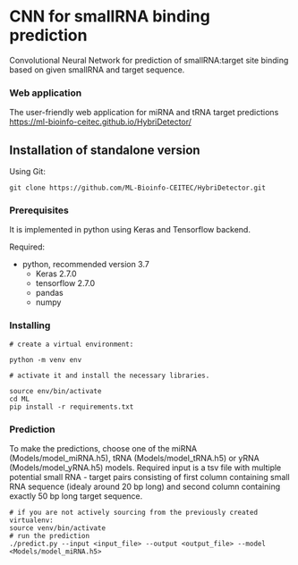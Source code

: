 # CNN for smallRNA binding prediction

Convolutional Neural Network for prediction of smallRNA:target site binding based on given smallRNA and target sequence.


### Web application

The user-friendly web application for miRNA and tRNA target predictions https://ml-bioinfo-ceitec.github.io/HybriDetector/


## Installation of standalone version

Using Git:
```
git clone https://github.com/ML-Bioinfo-CEITEC/HybriDetector.git
```

### Prerequisites

It is implemented in python using Keras and Tensorflow backend.

Required:

* python, recommended version 3.7
    * Keras 2.7.0
    * tensorflow 2.7.0
    * pandas
    * numpy
    
    
### Installing

```
# create a virtual environment:

python -m venv env

# activate it and install the necessary libraries.

source env/bin/activate
cd ML
pip install -r requirements.txt
```

### Prediction

To make the predictions, choose one of the miRNA (Models/model_miRNA.h5), tRNA (Models/model_tRNA.h5) or yRNA (Models/model_yRNA.h5) models. Required input is a tsv file with multiple potential small RNA - target pairs consisting of first column containing small RNA sequence (idealy around 20 bp long) and second column containing exactly 50 bp long target sequence.

```
# if you are not actively sourcing from the previously created virtualenv:
source venv/bin/activate
# run the prediction
./predict.py --input <input_file> --output <output_file> --model <Models/model_miRNA.h5>
```

